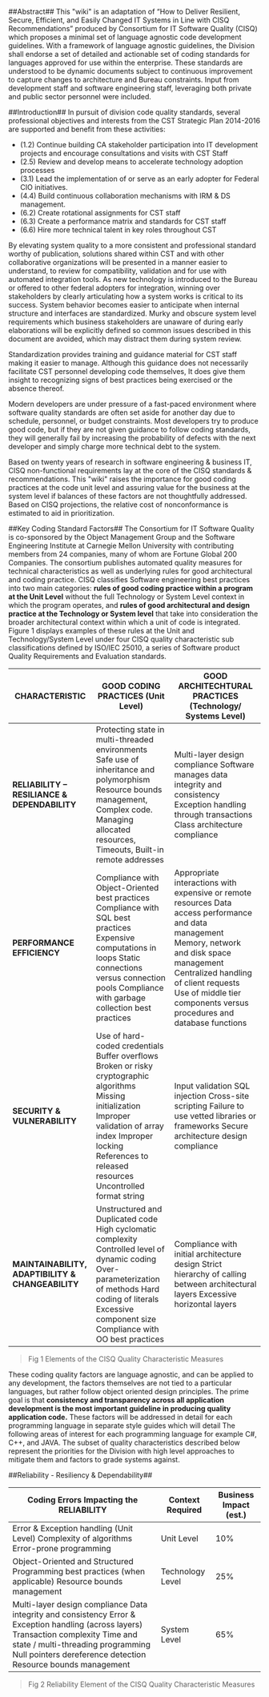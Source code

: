 ##Abstract##
This "wiki" is an adaptation of “How to Deliver Resilient, Secure, Efficient, and Easily Changed IT Systems in Line with CISQ Recommendations” produced by Consortium for IT Software Quality (CISQ) which proposes a minimal set of language agnostic code development guidelines.  With a framework of language agnostic guidelines, the Division shall endorse a set of detailed and actionable set of coding standards for languages approved for use within the enterprise.  These standards are understood to be dynamic documents subject to continuous improvement to capture changes to architecture and Bureau constraints.  Input from development staff and software engineering staff, leveraging both private and public sector personnel were included.

##Introduction##
In pursuit of division code quality standards, several professional objectives and interests from the CST Strategic Plan 2014-2016 are supported and benefit from these activities:
* (1.2) Continue building CA stakeholder participation into IT development projects and encourage consultations and visits with CST Staff
* (2.5) Review and develop means to accelerate technology adoption processes
* (3.1) Lead the implementation of or serve as an early adopter for Federal CIO initiatives.
* (4.4) Build continuous collaboration mechanisms with IRM & DS management.
* (6.2) Create rotational assignments for CST staff
* (6.3) Create a performance matrix and standards for CST staff
* (6.6) Hire more technical talent in key roles throughout CST

By elevating system quality to a more consistent and professional standard worthy of publication, solutions shared within CST and with other collaborative organizations will be presented in a manner easier to understand, to review for compatibility, validation and for use with automated integration tools.  As new technology is introduced to the Bureau or offered to other federal adopters for integration, winning over stakeholders by clearly articulating how a system works is critical to its success.  System behavior becomes easier to anticipate when internal structure and interfaces are standardized.  Murky and obscure system level requirements which business stakeholders are unaware of during early elaborations will be explicitly defined so common issues described in this document are avoided, which may distract them during system review.

Standardization provides training and guidance material for CST staff making it easier to manage.  Although this guidance does not necessarily facilitate CST personnel developing code themselves, It does give them insight to recognizing signs of best practices being exercised or the absence thereof. 

Modern developers are under pressure of a fast-paced environment where software quality standards are often set aside for another day due to schedule, personnel, or budget constraints.  Most developers try to produce good code, but if they are not given guidance to follow coding standards, they will generally fail by increasing the probability of defects with the next developer and simply charge more technical debt to the system.

Based on twenty years of research in software engineering & business IT, CISQ non-functional requirements lay at the core of the CISQ standards & recommendations.  This "wiki" raises the importance for good coding practices at the code unit level and assuring value for the business at the system level if balances of these factors are not thoughtfully addressed.  Based on CISQ projections, the relative cost of nonconformance is estimated to aid in prioritization.  

##Key Coding Standard Factors##
The Consortium for IT Software Quality is co-sponsored by the Object Management Group and the Software Engineering Institute at Carnegie Mellon University with contributing members from 24 companies, many of whom are Fortune Global 200 Companies.  The consortium publishes automated quality measures for technical characteristics as well as underlying rules for good architectural and coding practice.  CISQ classifies Software engineering best practices into two main categories: **rules of good coding practice within a program at the Unit Level** without the full Technology or System Level context in which the program operates, and **rules of good architectural and design practice at the Technology or System level** that take into consideration the broader architectural context within which a unit of code is integrated.   Figure 1 displays examples of these rules at the Unit and Technology/System Level under four CISQ quality characteristic sub classifications defined by ISO/IEC 25010, a series of Software product Quality Requirements and Evaluation standards.


|CHARACTERISTIC |GOOD CODING PRACTICES (Unit Level)|GOOD ARCHITECHTURAL PRACTICES (Technology/ Systems Level)|
| --------------- | --------------- | --------------- |
|**RELIABILITY – RESILIANCE & DEPENDABILITY**|Protecting state in multi-threaded environments Safe use of inheritance and polymorphism Resource bounds management, Complex code. Managing allocated resources, Timeouts, Built-in remote addresses| Multi-layer design compliance Software manages data integrity and consistency Exception handling through transactions Class architecture compliance |
|**PERFORMANCE EFFICIENCY**| Compliance with Object-Oriented best practices Compliance with SQL best practices Expensive computations in loops Static connections versus connection pools Compliance with garbage collection best practices| Appropriate interactions with expensive or remote resources Data access  performance and data management Memory, network and disk space management Centralized handling of client requests Use of middle tier components versus procedures and database functions |
|**SECURITY & VULNERABILITY**| Use of hard-coded credentials Buffer overflows Broken or risky cryptographic algorithms Missing initialization Improper validation of array index Improper locking References to released resources Uncontrolled format string| Input validation SQL injection Cross-site scripting Failure to use vetted libraries or frameworks Secure architecture design compliance |
|**MAINTAINABILITY, ADAPTIBILITY & CHANGEABILITY**| Unstructured and Duplicated code High cyclomatic complexity Controlled level of dynamic coding Over-parameterization of methods Hard coding of literals Excessive component size Compliance with OO best practices| Compliance with initial architecture design Strict hierarchy of calling between architectural layers Excessive horizontal layers |
 > Fig 1  Elements of the CISQ Quality Characteristic Measures 

These coding quality factors are language agnostic, and can be applied to any development, the factors themselves are not tied to a particular languages, but rather follow object oriented design principles.  The prime goal is that **consistency and transparency across all application development is the most important guideline in producing quality application code.** These factors will be addressed in detail for each programming language in separate style guides which will detail The following areas of interest for each programming language for example C#, C++, and JAVA. The subset of quality characteristics described below represent the priorities for the Division with high level approaches to mitigate them and factors to grade systems against.

##Reliability - Resiliency & Dependability##

| **Coding Errors Impacting the RELIABILITY** | **Context Required** | **Business Impact (est.)** |
| --------------- | --------------- | --------------- |
|Error & Exception handling (Unit Level) Complexity of algorithms Error-prone programming |Unit Level |10% |
|Object-Oriented and Structured Programming best practices (when applicable) Resource bounds management |Technology Level |25% |
|Multi-layer design compliance Data integrity and consistency Error & Exception handling (across layers) Transaction complexity Time and state / multi-threading programming Null pointers dereference detection Resource bounds management |System Level |65%|
> Fig 2  Reliability Element of the CISQ Quality Characteristic Measures
